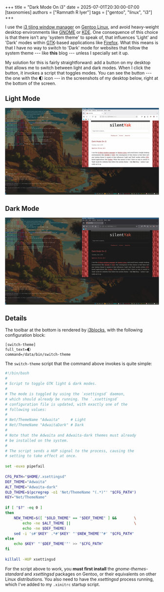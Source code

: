 +++
title = "Dark Mode On i3"
date = 2025-07-01T20:30:00-07:00
[taxonomies]
authors = ["Ramnath R Iyer"]
tags = ["gentoo", "linux", "i3"]
+++

I use the [i3 tiling window manager](https://i3wm.org/) on [Gentoo Linux](https://www.gentoo.org/),
and avoid heavy-weight desktop environments like [GNOME](https://www.gnome.org/) or
[KDE](https://kde.org/). One consequence of this choice is that there isn't any 'system theme' to
speak of, that influences 'Light' and 'Dark' modes within [GTK](https://www.gtk.org/)-based
applications like [Firefox](https://www.firefox.com). What this means is that I have no way to
switch to 'Dark' mode for websites that follow the system theme --- like **this** blog --- unless I
specially set it up.

My solution for this is fairly straightforward: add a button on my desktop that allows me to switch
between light and dark modes. When I click the button, it invokes a script that toggles modes. You
can see the button --- the one with the 🌓 icon --- in the screenshots of my desktop below, right at
the bottom of the screen.

## Light Mode

![Desktop: Light Mode](desktop-l.webp "Desktop: Light Mode (i3 with Gentoo Linux)")

## Dark Mode

![Desktop: Dark Mode](desktop-d.webp "Desktop: Dark Mode (i3 with Gentoo Linux)")

## Details

The toolbar at the bottom is rendered by [i3blocks](https://github.com/vivien/i3blocks), with the
following configuration block:

```
[switch-theme]
full_text=🌓
command=/data/bin/switch-theme
```

The `switch-theme` script that the command above invokes is quite simple:

```bash
#!/bin/bash
#
# Script to toggle GTK light & dark modes.
#
# The mode is toggled by using the `xsettingsd` daemon,
# which should already be running. The `.xsettingsd`
# configuration file is updated, with exactly one of the
# following values:
#
# Net/ThemeName "Adwaita"     # Light
# Net/ThemeName "AdwaitaDark" # Dark
#
# Note that the Adwaita and Adwaita-dark themes must already
# be installed on the system.
#
# The script sends a HUP signal to the process, causing the
# setting to take effect at once.

set -euxo pipefail

CFG_PATH="$HOME/.xsettingsd"
DEF_THEME="Adwaita"
ALT_THEME="Adwaita-dark"
OLD_THEME=$(pcregrep -o1 'Net/ThemeName "(.*)"' "$CFG_PATH")
KEY="Net/ThemeName"

if [ "$?" -eq 0 ]
then
    NEW_THEME=$([ "$OLD_THEME" == "$DEF_THEME" ] &&        \
        echo -ne $ALT_THEME ||                             \
        echo -ne $DEF_THEME)
    sed -i 's#'$KEY' .*#'$KEY' "'$NEW_THEME'"#' "$CFG_PATH"
else
    echo $KEY' "'$DEF_THEME'"' >> "$CFG_PATH"
fi

killall -HUP xsettingsd
```

For the script above to work, you **must first install** the *gnome-themes-standard* and
*xsettingsd* packages on Gentoo, or their equivalents on other Linux distributions. You also need to
have the *xsettingsd* process running, which I've added to my `.xinitrc` startup script.

